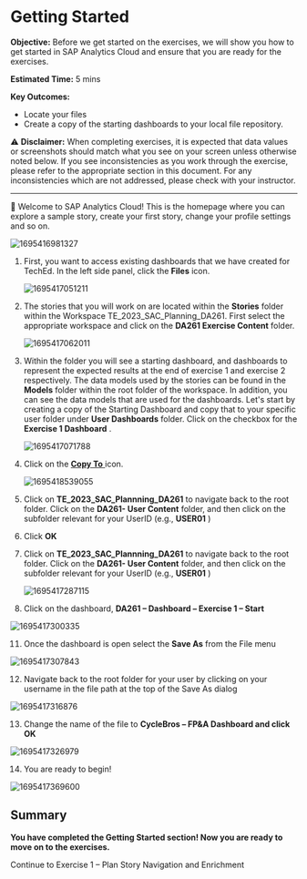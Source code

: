 # **Getting Started**

**Objective:** Before we get started on the exercises, we will
show you how to get started in SAP Analytics Cloud and ensure that you are
ready for the exercises.

**Estimated Time:** 5 mins

**Key Outcomes:**

* Locate your files
* Create a copy of the starting dashboards to your local file repository.

⚠️ **Disclaimer:** When completing exercises, it is expected that data
values or screenshots should match what you see on your screen unless otherwise
noted below. If you see inconsistencies as you work through the exercise,
please refer to the appropriate section in this document.  For any inconsistencies which are not
addressed, please check with your instructor.

---

🚩 Welcome to
SAP Analytics Cloud! This is the homepage where you can explore a sample story,
create your first story, change your profile settings and so on.

   ![1695416981327](image/README/1695416981327.png)

1. First, you want
   to access existing dashboards that we have created for TechEd. In the left
   side panel, click the **Files** icon.

   ![1695417051211](image/README/1695417051211.png)

2. The stories
   that you will work on are located within the **Stories** folder within
   the Workspace TE_2023_SAC_Planning_DA261.   First select the appropriate workspace
   and click on the **DA261 Exercise Content** folder.

   ![1695417062011](image/README/1695417062011.png)

3. Within the
   folder you will see a starting dashboard, and dashboards to represent the
   expected results at the end of exercise 1 and exercise 2 respectively.  The data models used by the stories can
   be found in the **Models** folder within the root folder of the
   workspace.  In addition, you can see
   the data models that are used for the dashboards.  Let's start by creating a copy of the
   Starting Dashboard and copy that to your specific user folder under **User
   Dashboards** folder. Click on the checkbox for the  **Exercise 1
   Dashboard** .

   ![1695417071788](image/README/1695417071788.png)

5. Click on
   the [**Copy
   To** ]()icon.

   ![1695418539055](image/README/1695418539055.png)
   
7. Click on **TE_2023_SAC_Plannning_DA261** to
   navigate back to the root folder.
   Click on the **DA261- User Content** folder, and then click on
   the subfolder relevant for your UserID (e.g.,  **USER01** )
8. Click **OK**
    
9. Click on **TE_2023_SAC_Plannning_DA261** to
   navigate back to the root folder.
   Click on the **DA261- User Content** folder, and then click on
   the subfolder relevant for your UserID (e.g.,  **USER01** )

   ![1695417287115](image/README/1695417287115.png)

10. Click on the
   dashboard, **DA261 – Dashboard – Exercise 1 –  Start**

   ![1695417300335](image/README/1695417300335.png)

11. Once the
   dashboard is open select the **Save As** from the File menu

   ![1695417307843](image/README/1695417307843.png)

12. Navigate back
    to the root folder for your user by clicking on your username in the file
    path at the top of the Save As dialog

   ![1695417316876](image/README/1695417316876.png)

13. Change the name of the file to **CycleBros – FP&A Dashboard **and click** OK**

   ![1695417326979](image/README/1695417326979.png)

14. You are ready
    to begin!

   ![1695417369600](image/README/1695417369600.png)

## Summary

**You have
completed the Getting Started section! Now you are ready to move on to the
exercises.**

Continue to Exercise 1 – Plan Story Navigation and
Enrichment
